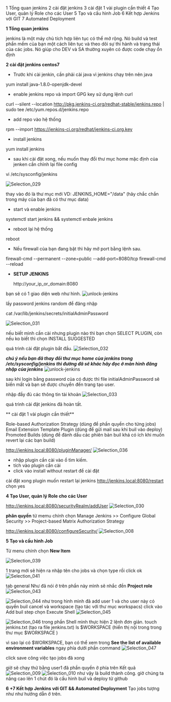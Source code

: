1 Tổng quan jenkins
2 cài đặt jenkins
3 cài đặt 1 vài plugin cần thiết
4 Tạo User, quản lý Role cho các User
5 Tạo và cấu hình Job
6 Kết hợp Jenkins với GIT
7 Automated Deployment

**1 Tổng quan jenkins**

jenkins là một máy chủ tích hợp liên tục có thể mở rộng. Nó build và test phần mềm của bạn một cách liên tục và theo dõi sự thi hành và trạng thái của các jobs. Nó giúp cho DEV và SA thường xuyên có được code chạy ổn định


**2 cài đặt jenkins centos7**

- Trước khi cài jenkin, cần phải cài java vì jenkins chạy trên nên java

yum install java-1.8.0-openjdk-devel

- enable jenkins repo và import GPG key sử dụng lệnh curl

curl --silent --location http://pkg.jenkins-ci.org/redhat-stable/jenkins.repo | sudo tee /etc/yum.repos.d/jenkins.repo

- add repo vào hệ thống

rpm --import https://jenkins-ci.org/redhat/jenkins-ci.org.key

- install jenkins

yum install jenkins

- sau khi cài đặt xong, nếu muốn thay đổi thư mục home mặc định của jenken cần chỉnh lại file config

vi /etc/sysconfig/jenkins


![Selection_029](https://user-images.githubusercontent.com/19284401/55050886-90b27e00-5085-11e9-87c3-b345adddaae0.png)


thay vào đó là thư mục mới VD: JENKINS_HOME="/data" (hãy chắc chắn trong máy của bạn đã có thư mục data)


- start và enable jenkins

systemctl start jenkins && systemctl enbale jenkins


- reboot lại hệ thống

reboot 

- Nếu firewall của bạn đang bật thì hãy mở port bằng lệnh sau.

firewall-cmd --permanent --zone=public --add-port=8080/tcp
firewall-cmd --reload

- **SETUP JENKINS**

    http://your_ip_or_domain:8080

bạn sẽ có 1 giao diện web như hình.
![unlock-jenkins](https://user-images.githubusercontent.com/19284401/55051106-6a411280-5086-11e9-90c2-e136df1de87d.jpg)


lấy password jenkins random để đăng nhập

cat /var/lib/jenkins/secrets/initialAdminPassword


![Selection_031](https://user-images.githubusercontent.com/19284401/55052575-0cafc480-508c-11e9-9f24-ca4b3518d6eb.png)

nếu biết mình cần cài nhưng plugin nào thì bạn chọn SELECT PLUGIN, còn nếu ko biết thì chọn INSTALL SUGGESTED

quá trình cài đặt plugin bắt đầu.
![Selection_032](https://user-images.githubusercontent.com/19284401/55052729-8a73d000-508c-11e9-916f-240edb6b17d4.png)


_**_chú ý nếu bạn đã thay đổi thư mục home của jenkins trong /etc/sysconfig/jenkins_ thì đường đã sẽ khác hãy đọc ở màn hình đăng nhập của jenkins**_
![unlock-jenkins](https://user-images.githubusercontent.com/19284401/55051237-d4f24e00-5086-11e9-9414-01d9c7acb8c8.jpg)

sau khi login bằng password của có được thì file initialAdminPassword sẽ biến mất và bạn sẽ được chuyển đến trang tạo user.

nhập đầy đủ các thông tin tài khoản
![Selection_033](https://user-images.githubusercontent.com/19284401/55052815-c6a73080-508c-11e9-80ea-bcc3d9ff70ba.png)

quá trình cài đặt jenkins đã hoàn tất.

** cài đặt 1 vài plugin cần thiết**
	
Role-based Authorization Strategy (dùng để phần quyền cho từng jobs)
Email Extension Template Plugin (dùng để gửi mail sau khi buil vào deploy)
Promoted Builds (dùng để đánh dấu các phiên bản buil khá có ích khi muốn revert lại các bạn build)

   http://jenkins.local:8080/pluginManager/
![Selection_036](https://user-images.githubusercontent.com/19284401/55053480-e17aa480-508e-11e9-9256-0a0a842988ac.png)
- nhập plugin cần cài vào ổ tìm kiếm.
- tích vào plugin cẩn cài 
- click vào install without restart để cài đặt

cài đặt xong plugin muốn restart lại jenkins 
    http://jenkins.local:8080/restart
chọn yes


**4 Tạo User, quản lý Role cho các User**

http://jenkins.local:8080/securityRealm/addUser
![Selection_030](https://user-images.githubusercontent.com/19284401/55052980-5220c180-508d-11e9-9aa4-d4f53df08b15.png)

**phân quyền**
từ memu chính chọn  Manage Jenkins >> Configure Global Security >> Project-based Matrix Authorization Strategy

http://jenkins.local:8080/configureSecurity/
![Selection_008](https://user-images.githubusercontent.com/19284401/55063911-97ec8280-50ab-11e9-98f4-634ae70fa790.png)

**5 Tạo và cấu hình Job**

Từ menu chính chọn **New Item**

![Selection_039](https://user-images.githubusercontent.com/19284401/55057833-eb0b0900-509c-11e9-8619-4323c67b319a.png)

1 trang mới sẽ hiện ra
nhập tên cho jobs và chọn type rồi click ok
![Selection_041](https://user-images.githubusercontent.com/19284401/55057885-0f66e580-509d-11e9-8c26-a01e146181e7.png)

tab general
Như đã nói ở trên phần này mình sẽ nhắc đền **Project role**
![Selection_043](https://user-images.githubusercontent.com/19284401/55058475-a1bbb900-509e-11e9-9b1e-019e3bc982c1.png)

![Selection_044](https://user-images.githubusercontent.com/19284401/55058613-070faa00-509f-11e9-9d85-c8f85f759113.png)
như trong hình mình đã add user 1 và cho user này có quyền buil cancel và workspace (tạo tác với thư mục workspacs)
click vào Add buil step chọn Execute Shell
![Selection_045](https://user-images.githubusercontent.com/19284401/55058853-d7ad6d00-509f-11e9-82f0-8309ce044333.png)

![Selection_046](https://user-images.githubusercontent.com/19284401/55058855-d7ad6d00-509f-11e9-9de2-519f5ee1241b.png)
trong phần Shell mình thực hiện 2 lệnh đơn giản.
touch jenkins.txt (tạo ra file jenkins.txt)
ls $WORKSPACE       (hiển thị nội trong trong thư mục $WORKSPACE  )

vì sao lại có  $WORKSPACE, bạn có thể xem trong **See the list of available environment variables** ngay phía dưới phần command
![Selection_047](https://user-images.githubusercontent.com/19284401/55059196-f3fdd980-50a0-11e9-8ac8-714044e18ea3.png)

click save 
công việc tạo jobs đã xong

giờ sẽ chạy thử bằng user1 đã phần quyền ở phía trên
Kết quả
![Selection_009](https://user-images.githubusercontent.com/19284401/55064228-311b9900-50ac-11e9-9da8-91d5b0df1e08.png)
![Selection_010](https://user-images.githubusercontent.com/19284401/55064298-50b2c180-50ac-11e9-8437-d171dcf5b6cf.png)
như vậy là build thành công.
giờ chúng ta nâng cao lên 1 chút đó là cấu hình buil và deploy từ github

**6 +7 Kết hợp Jenkins với GIT && Automated Deployment**
Tạo jobs tượng như như hướng dẫn ở trên.












